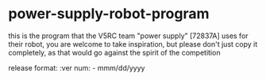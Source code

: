 # power-supply-robot-program

this is the program that the V5RC team "power supply" [72837A] uses for their robot,
you are welcome to take inspiration, but please don't just copy it completely, 
as that would go against the spirit of the competition

release format:
:ver num: - mmm/dd/yyyy
